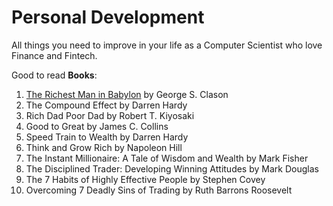# Personal Development
All things you need to improve in your life as a Computer Scientist who love Finance and Fintech.

Good to read **Books**:
1. [The Richest Man in Babylon](https://github.com/su6i/PersonalDevelopment/blob/master/Books/TheRichestManInBabylon/TheRichestManInBabylon.pdf) by George S. Clason     
2. The Compound Effect by Darren Hardy     
3. Rich Dad Poor Dad by Robert T. Kiyosaki    
4. Good to Great by James C. Collins
5. Speed Train to Wealth by Darren Hardy
6. Think and Grow Rich by Napoleon Hill 
7. The Instant Millionaire: A Tale of Wisdom and Wealth by Mark Fisher
8. The Disciplined Trader: Developing Winning Attitudes by Mark Douglas
9. The 7 Habits of Highly Effective People by Stephen Covey
10. Overcoming 7 Deadly Sins of Trading by Ruth Barrons Roosevelt
